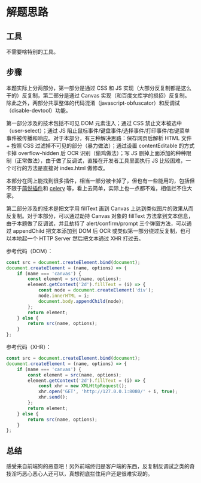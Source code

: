 # 解题思路

## 工具

不需要啥特别的工具。

## 步骤

本题实际上分两部分，第一部分是通过 CSS 和 JS 实现（大部分反复制都是这么干的）反复制，第二部分是通过 Canvas 实现（和百度文库学的损招）反复制。除此之外，两部分共享整体的代码混淆（javascript-obfuscator）和反调试（disable-devtool）功能。

第一部分涉及的技术包括不可见 DOM 元素注入；通过 CSS 禁止文本被选中（user-select）；通过 JS 阻止鼠标事件/键盘事件/选择事件/打印事件/右键菜单事件被传播和响应。对于本部分，有三种解决思路：保存网页后解析 HTML 文件 + 按照 CSS 过滤掉不可见的部分（暴力做法）；通过设置 contentEditable 的方式卡掉 overflow-hidden 后 OCR 识别（偷鸡做法）；写 JS 删掉上面添加的种种限制（正常做法），由于做了反调试，直接在开发者工具里面执行 JS 比较困难，一个可行的方法是直接对 index.html 做修改。

本部分在网上能找到很多插件，相当一部分被卡掉了，但也有一些能用的，包括但不限于[简悦插件](https://simpread.ksria.cn/plugins/)和 [celery](http://renwenlong.com/celery/) 等，看上去简单，实际上也一点都不难，相信拦不住大家。

第二部分涉及的技术是把文字用 fillText 画到 Canvas 上达到类似图片的效果从而反复制。对于本部分，可以通过劫持 Canvas 对象的 fillText 方法拿到文本信息，由于本题做了反调试，并且劫持了 alert/confirm/prompt 三个弹窗方法，可以通过 appendChild 把文本添加到 DOM 后 OCR 或类似第一部分绕过反复制，也可以本地起一个 HTTP Server 然后把文本通过 XHR 打过去。

参考代码（DOM）：

```js
const src = document.createElement.bind(document);
document.createElement = (name, options) => {
    if (name === 'canvas') {
        const element = src(name, options);
        element.getContext('2d').fillText = (i) => {
            const node = document.createElement('div');
            node.innerHTML = i;
            document.body.appendChild(node);
        };
        return element;
    } else {
        return src(name, options);
    }
};
```

参考代码（XHR）：

```js
const src = document.createElement.bind(document);
document.createElement = (name, options) => {
    if (name === 'canvas') {
        const element = src(name, options);
        element.getContext('2d').fillText = (i) => {
            const xhr = new XMLHttpRequest();
            xhr.open('GET', 'http://127.0.0.1:8080/' + i, true);
            xhr.send();
        };
        return element;
    } else {
        return src(name, options);
    }
};
```

## 总结

感受来自前端狗的恶意吧！另外前端终归是客户端的东西，反复制反调试之类的奇技淫巧恶心恶心人还可以，真想彻底拦住用户还是很难实现的。
